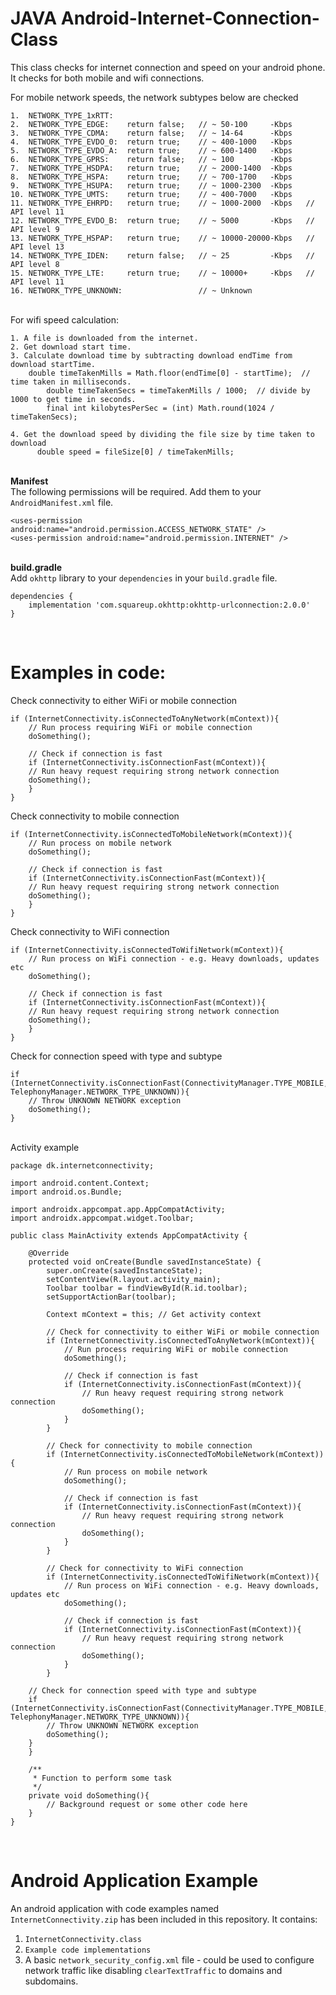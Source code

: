 # JAVA Android-Internet-Connection-Class
This class checks for internet connection and speed on your android phone.
It checks for both mobile and wifi connections.

For mobile network speeds, the network subtypes below are checked

	1.  NETWORK_TYPE_1xRTT:
	2.  NETWORK_TYPE_EDGE:    return false;   // ~ 50-100     -Kbps   
	3.  NETWORK_TYPE_CDMA:    return false;   // ~ 14-64      -Kbps   
	4.  NETWORK_TYPE_EVDO_0:  return true;    // ~ 400-1000   -Kbps
	5.  NETWORK_TYPE_EVDO_A:  return true;    // ~ 600-1400   -Kbps
	6.  NETWORK_TYPE_GPRS:    return false;   // ~ 100        -Kbps   
	7.  NETWORK_TYPE_HSDPA:   return true;    // ~ 2000-1400  -Kbps
	8.  NETWORK_TYPE_HSPA:    return true;    // ~ 700-1700   -Kbps
	9.  NETWORK_TYPE_HSUPA:   return true;    // ~ 1000-2300  -Kbps
	10. NETWORK_TYPE_UMTS:    return true;    // ~ 400-7000   -Kbps
	11. NETWORK_TYPE_EHRPD:   return true;    // ~ 1000-2000  -Kbps   // API level 11
	12. NETWORK_TYPE_EVDO_B:  return true;    // ~ 5000       -Kbps   // API level 9
	13. NETWORK_TYPE_HSPAP:   return true;    // ~ 10000-20000-Kbps   // API level 13
	14. NETWORK_TYPE_IDEN:    return false;   // ~ 25         -Kbps   // API level 8
	15. NETWORK_TYPE_LTE:     return true;    // ~ 10000+     -Kbps   // API level 11
	16. NETWORK_TYPE_UNKNOWN:                 // ~ Unknown

<br/>For wifi speed calculation:

    1. A file is downloaded from the internet.
    2. Get download start time.
    3. Calculate download time by subtracting download endTime from download startTime.
		double timeTakenMills = Math.floor(endTime[0] - startTime);  // time taken in milliseconds.
          	double timeTakenSecs = timeTakenMills / 1000;  // divide by 1000 to get time in seconds.
          	final int kilobytesPerSec = (int) Math.round(1024 / timeTakenSecs);  
		
    4. Get the download speed by dividing the file size by time taken to download
          double speed = fileSize[0] / timeTakenMills;


<br/>**Manifest**
<br/>The following permissions will be required. Add them to your `AndroidManifest.xml` file.
```
<uses-permission android:name="android.permission.ACCESS_NETWORK_STATE" />
<uses-permission android:name="android.permission.INTERNET" />
```

<br/>**build.gradle**
<br/>Add `okhttp` library to your `dependencies` in your `build.gradle` file.
```
dependencies {
    implementation 'com.squareup.okhttp:okhttp-urlconnection:2.0.0'
}
```

<br/>

# Examples in code:<br/>

Check connectivity to either WiFi or mobile connection
```
if (InternetConnectivity.isConnectedToAnyNetwork(mContext)){
    // Run process requiring WiFi or mobile connection
    doSomething();

    // Check if connection is fast
    if (InternetConnectivity.isConnectionFast(mContext)){
	// Run heavy request requiring strong network connection
	doSomething();
    }
}
```

Check connectivity to mobile connection
```
if (InternetConnectivity.isConnectedToMobileNetwork(mContext)){
    // Run process on mobile network
    doSomething();

    // Check if connection is fast
    if (InternetConnectivity.isConnectionFast(mContext)){
	// Run heavy request requiring strong network connection
	doSomething();
    }
}
```

Check connectivity to WiFi connection
```
if (InternetConnectivity.isConnectedToWifiNetwork(mContext)){
    // Run process on WiFi connection - e.g. Heavy downloads, updates etc
    doSomething();

    // Check if connection is fast
    if (InternetConnectivity.isConnectionFast(mContext)){
	// Run heavy request requiring strong network connection
	doSomething();
    }	
}      
```

Check for connection speed with type and subtype
```
if (InternetConnectivity.isConnectionFast(ConnectivityManager.TYPE_MOBILE, TelephonyManager.NETWORK_TYPE_UNKNOWN)){
    // Throw UNKNOWN NETWORK exception
    doSomething();
}
```

<br/>Activity example
```
package dk.internetconnectivity;

import android.content.Context;
import android.os.Bundle;

import androidx.appcompat.app.AppCompatActivity;
import androidx.appcompat.widget.Toolbar;

public class MainActivity extends AppCompatActivity {

    @Override
    protected void onCreate(Bundle savedInstanceState) {
        super.onCreate(savedInstanceState);
        setContentView(R.layout.activity_main);
        Toolbar toolbar = findViewById(R.id.toolbar);
        setSupportActionBar(toolbar);

        Context mContext = this; // Get activity context

        // Check for connectivity to either WiFi or mobile connection
        if (InternetConnectivity.isConnectedToAnyNetwork(mContext)){
            // Run process requiring WiFi or mobile connection
            doSomething();

            // Check if connection is fast
            if (InternetConnectivity.isConnectionFast(mContext)){
                // Run heavy request requiring strong network connection
                doSomething();
            }
        }

        // Check for connectivity to mobile connection
        if (InternetConnectivity.isConnectedToMobileNetwork(mContext)){
            // Run process on mobile network
            doSomething();

            // Check if connection is fast
            if (InternetConnectivity.isConnectionFast(mContext)){
                // Run heavy request requiring strong network connection
                doSomething();
            }
        }

        // Check for connectivity to WiFi connection
        if (InternetConnectivity.isConnectedToWifiNetwork(mContext)){
            // Run process on WiFi connection - e.g. Heavy downloads, updates etc
            doSomething();

            // Check if connection is fast
            if (InternetConnectivity.isConnectionFast(mContext)){
                // Run heavy request requiring strong network connection
                doSomething();
            }
        }
	
	// Check for connection speed with type and subtype
	if (InternetConnectivity.isConnectionFast(ConnectivityManager.TYPE_MOBILE, TelephonyManager.NETWORK_TYPE_UNKNOWN)){
	    // Throw UNKNOWN NETWORK exception
	    doSomething();
	}
    }

    /**
     * Function to perform some task
     */
    private void doSomething(){
        // Background request or some other code here
    }
}
```


<br/>

# Android Application Example

An android application with code examples named `InternetConnectivity.zip` has been included in this repository.
It contains: 
1. `InternetConnectivity.class`
2. `Example code implementations`
3. A basic `network_security_config.xml` file - could be used to configure network traffic like disabling `clearTextTraffic` to domains and subdomains.
